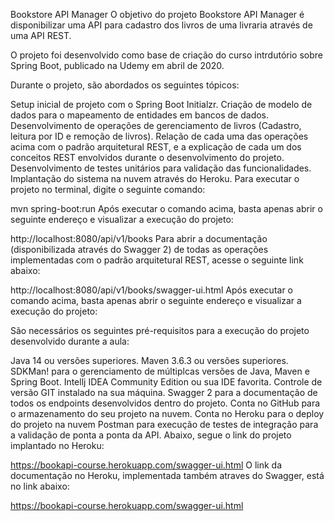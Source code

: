Bookstore API Manager
O objetivo do projeto Bookstore API Manager é disponibilizar uma API para cadastro dos livros de uma livraria através de uma API REST.

O projeto foi desenvolvido como base de criação do curso intrdutório sobre Spring Boot, publicado na Udemy em abril de 2020.

Durante o projeto, são abordados os seguintes tópicos:

Setup inicial de projeto com o Spring Boot Initialzr.
Criação de modelo de dados para o mapeamento de entidades em bancos de dados.
Desenvolvimento de operações de gerenciamento de livros (Cadastro, leitura por ID e remoção de livros).
Relação de cada uma das operações acima com o padrão arquitetural REST, e a explicação de cada um dos conceitos REST envolvidos durante o desenvolvimento do projeto.
Desenvolvimento de testes unitários para validação das funcionalidades.
Implantação do sistema na nuvem através do Heroku.
Para executar o projeto no terminal, digite o seguinte comando:

mvn spring-boot:run
Após executar o comando acima, basta apenas abrir o seguinte endereço e visualizar a execução do projeto:

http://localhost:8080/api/v1/books
Para abrir a documentação (disponibilizada através do Swagger 2) de todas as operações implementadas com o padrão arquitetural REST, acesse o seguinte link abaixo:

http://localhost:8080/api/v1/books/swagger-ui.html
Após executar o comando acima, basta apenas abrir o seguinte endereço e visualizar a execução do projeto:

São necessários os seguintes pré-requisitos para a execução do projeto desenvolvido durante a aula:

Java 14 ou versões superiores.
Maven 3.6.3 ou versões superiores.
SDKMan! para o gerenciamento de múltiplcas versões de Java, Maven e Spring Boot.
Intellj IDEA Community Edition ou sua IDE favorita.
Controle de versão GIT instalado na sua máquina.
Swagger 2 para a documentação de todos os endpoints desenvolvidos dentro do projeto.
Conta no GitHub para o armazenamento do seu projeto na nuvem.
Conta no Heroku para o deploy do projeto na nuvem
Postman para execução de testes de integração para a validação de ponta a ponta da API.
Abaixo, segue o link do projeto implantado no Heroku:

https://bookapi-course.herokuapp.com/swagger-ui.html
O link da documentação no Heroku, implementada também atraves do Swagger, está no link abaixo:

https://bookapi-course.herokuapp.com/swagger-ui.html
